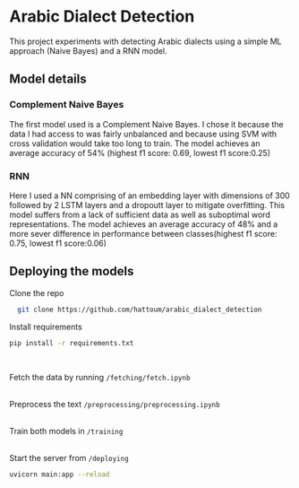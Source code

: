 # Arabic Dialect Detection
This project experiments with detecting Arabic dialects using a simple ML approach (Naive Bayes) and a RNN model.

## Model details
### Complement Naive Bayes
The first model used is a Complement Naive Bayes. I chose it because the data I had access to was fairly unbalanced and because using SVM with cross validation would take too long to train. The model achieves an average accuracy of 54% (highest f1 score: 0.69, lowest f1 score:0.25)

### RNN
Here I used a NN comprising of an embedding layer with dimensions of 300 followed by 2 LSTM layers and a dropoutt layer to mitigate overfitting. This model suffers from a lack of sufficient data as well as suboptimal word representations. The model achieves an average accuracy of 48% and a more sever difference in performance between classes(highest f1 score: 0.75, lowest f1 score:0.06)

## Deploying the models

Clone the repo 
```bash
  git clone https://github.com/hattoum/arabic_dialect_detection
```
Install requirements 
```bash
pip install -r requirements.txt
```
<br/>

Fetch the data by running ```/fetching/fetch.ipynb```
<br/><br/>


Preprocess the text ```/preprocessing/preprocessing.ipynb```
<br/><br/>

Train both models in ```/training```
<br/><br/>

Start the server from ```/deploying```
```bash
uvicorn main:app --reload
```
